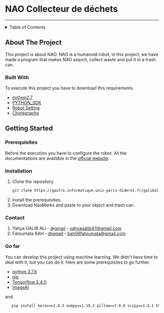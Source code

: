 # NAO Collecteur de déchets
***
<!-- TABLE OF CONTENTS -->
<details>
  <summary>Table of Contents</summary>
  <ol>
    <li>
      <a href="#about-the-project">About The Project</a>
      <ul>
        <li><a href="#built-with">Built With</a></li>
      </ul>
    </li>
    <li>
      <a href="#getting-started">Getting Started</a>
      <ul>
        <li><a href="#prerequisites">Prerequisites</a></li>
        <li><a href="#installation">Installation</a></li>
      </ul>
    </li>
    <li><a href="#contact">Contact</a></li>
    <li><a href="#go-far">Go far </a></li>

  </ol>
</details>

## About The Project
This project is about NAO. NAO is a humanoid robot, in this project, we have made a program that makes NAO search, collect waste and put it in a trash can.

### Built With
To execute this project you have to download this requirements.
* [python2.7](https://www.python.org/)
* [PYTHON_SDK](https://developer.softbankrobotics.com/nao6/downloads/nao6-downloads-linux)
* [Robot Setting](https://developer.softbankrobotics.com/nao6/downloads/nao6-downloads-linux)
* [Choregraphe](https://developer.softbankrobotics.com/nao6/naoqi-developer-guide/choregraphe-suite/choregraphe-suite-installation-guide#desktop-installation)
## Getting Started

### Prerequisites
Before the execution you have to configure the robot. All the documentations are available in the [official website](https://developer.softbankrobotics.com/nao6/naoqi-developer-guide/getting-started/downloading-installing-softbank-robotics-software).

### Installation
1. Clone the repository
   ```sh
   git clone https://gaufre.informatique.univ-paris-diderot.fr/galibali/bah-galib-plong-2021.git
   ```
2. Install the prerequisities.
3. Download NaoMarks and paste to your object and trash can.
### Contact

1. Yahya GALIB ALI - [@gmail](yahyagalib47@gmail.com) - yahyagalib47@gmail.com
2. Fatoumata BAH - [@gmail](bah06fatoumata@gmail.com) - bah06fatoumata@gmail.com


### Go far

You can develop this project using machine learning. We didn't have time to deal with it, but you can do it.
Here are some prerequisites to go further.

* [python 3.7.6](https://www.python.org/)
* [pip](https://pypi.org/project/pip/)
* [Tensorflow 2.4.0]()
* [ImageAI]()

and 
```sh
   pip install keras==2.4.3 numpy==1.19.3 pillow==7.0.0 scipy==1.4.1 h5py==2.10.0 matplotlib==3.3.2 opencv-python keras-resnet==0.2.0
   ```